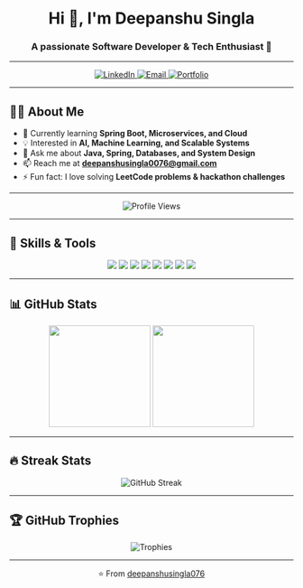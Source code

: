 <h1 align="center">Hi 👋, I'm Deepanshu Singla</h1>
<h3 align="center">A passionate Software Developer & Tech Enthusiast 🚀</h3>

---

<p align="center">
  <a href="https://www.linkedin.com/in/deepanshu-singla" target="_blank">
    <img src="https://img.shields.io/badge/LinkedIn-Deepanshu%20Singla-blue?style=for-the-badge&logo=linkedin" alt="LinkedIn"/>
  </a>
  <a href="mailto:deepanshusingla0076@gmail.com">
    <img src="https://img.shields.io/badge/Email-deepanshusingla0076%40gmail.com-red?style=for-the-badge&logo=gmail" alt="Email"/>
  </a>
  <a href="#">
    <img src="https://img.shields.io/badge/Portfolio-Coming%20Soon-orange?style=for-the-badge&logo=firefox" alt="Portfolio"/>
  </a>
</p>

---

## 👨‍💻 About Me  
- 🌱 Currently learning **Spring Boot, Microservices, and Cloud**  
- 💡 Interested in **AI, Machine Learning, and Scalable Systems**  
- 💬 Ask me about **Java, Spring, Databases, and System Design**  
- 📫 Reach me at **deepanshusingla0076@gmail.com**  
- ⚡ Fun fact: I love solving **LeetCode problems & hackathon challenges**  

---

<p align="center">
  <img src="https://komarev.com/ghpvc/?username=deepanshusingla076&label=Profile%20Views&color=0e75b6&style=for-the-badge" alt="Profile Views"/>
</p>

---

## 🚀 Skills & Tools  

<p align="center">
  <img src="https://img.shields.io/badge/Java-ED8B00?style=for-the-badge&logo=java&logoColor=white"/>
  <img src="https://img.shields.io/badge/Spring%20Boot-6DB33F?style=for-the-badge&logo=springboot&logoColor=white"/>
  <img src="https://img.shields.io/badge/MySQL-005C84?style=for-the-badge&logo=mysql&logoColor=white"/>
  <img src="https://img.shields.io/badge/PostgreSQL-316192?style=for-the-badge&logo=postgresql&logoColor=white"/>
  <img src="https://img.shields.io/badge/AWS-232F3E?style=for-the-badge&logo=amazon-aws&logoColor=white"/>
  <img src="https://img.shields.io/badge/Docker-2496ED?style=for-the-badge&logo=docker&logoColor=white"/>
  <img src="https://img.shields.io/badge/Git-F05032?style=for-the-badge&logo=git&logoColor=white"/>
  <img src="https://img.shields.io/badge/GitHub-181717?style=for-the-badge&logo=github&logoColor=white"/>
</p>

---

## 📊 GitHub Stats  

<p align="center">
  <img src="https://github-readme-stats.vercel.app/api?username=deepanshusingla076&show_icons=true&theme=tokyonight&hide_border=true" height="180em"/>
  <img src="https://github-readme-stats.vercel.app/api/top-langs/?username=deepanshusingla076&layout=compact&theme=tokyonight&hide_border=true" height="180em"/>
</p>

---

## 🔥 Streak Stats  

<p align="center">
  <img src="https://streak-stats.demolab.com?user=deepanshusingla076&theme=tokyonight&hide_border=true" alt="GitHub Streak"/>
</p>

---

## 🏆 GitHub Trophies  

<p align="center">
  <img src="https://github-profile-trophy.vercel.app/?username=deepanshusingla076&theme=tokyonight&no-frame=true&row=1&column=6" alt="Trophies"/>
</p>

---

<p align="center">⭐ From <a href="https://github.com/deepanshusingla076">deepanshusingla076</a></p>
